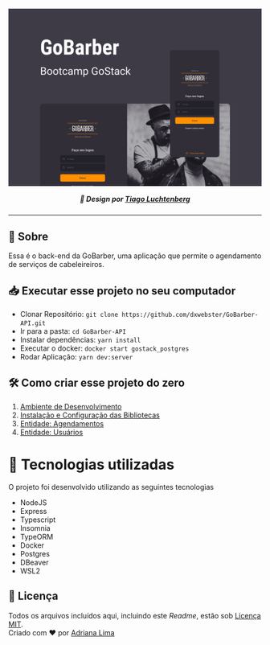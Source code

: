 <p align=center>

<h5 align=center>
<img src="readme/Capa.png" width=600><br>

🎨 Design por [Tiago Luchtenberg](https://www.instagram.com/tiagoluchtenberg/)

</h5>

</p>

---

## 🔖  Sobre
Essa é o back-end da GoBarber, uma aplicação que permite o agendamento de serviços de cabeleireiros.

## 📥 Executar esse projeto no seu computador

- Clonar Repositório: `git clone https://github.com/dxwebster/GoBarber-API.git`
- Ir para a pasta: `cd GoBarber-API`
- Instalar dependências: `yarn install`
- Executar o docker: `docker start gostack_postgres`
- Rodar Aplicação: `yarn dev:server`

## 🛠 Como criar esse projeto do zero
1. [Ambiente de Desenvolvimento](https://github.com/dxwebster/GoBarber-Backend/wiki/1.-Ambiente-de-Desenvolvimento)
2. [Instalação e Configuração das Bibliotecas](https://github.com/dxwebster/GoBarber-Backend/wiki/2.-Instala%C3%A7%C3%A3o-e-Configura%C3%A7%C3%A3o-das-Bibliotecas)
3. [Entidade: Agendamentos](https://github.com/dxwebster/GoBarber-Backend/wiki/3.-Entidade:-Agendamentos)
4. [Entidade: Usuários](https://github.com/dxwebster/GoBarber-Backend/wiki/4.-Entidade:-Usu%C3%A1rios)

# 🚀 Tecnologias utilizadas
O projeto foi desenvolvido utilizando as seguintes tecnologias
* NodeJS
* Express
* Typescript
* Insomnia
* TypeORM
* Docker
* Postgres
* DBeaver
* WSL2

## 📕 Licença

Todos os arquivos incluídos aqui, incluindo este _Readme_, estão sob [Licença MIT](./LICENSE).<br>
Criado com ❤ por [Adriana Lima](https://github.com/dxwebster)
